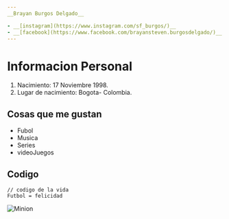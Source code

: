 ```yaml
---
__Brayan Burgos Delgado__

- __[instagram](https://www.instagram.com/sf_burgos/)__ 
- __[facebook](https://www.facebook.com/brayansteven.burgosdelgado/)__ 
---
```


# Informacion Personal
 1. Nacimiento: 17 Noviembre 1998.
 2. Lugar de nacimiento: Bogota- Colombia.
 
## Cosas que me gustan

+ Fubol
+ Musica
+ Series
+ videoJuegos


## Codigo

    // codigo de la vida
    Futbol = felicidad
 



![Minion](https://s6.eestatic.com/2017/02/01/actualidad/Actualidad_190495208_129761987_1024x576.jpg)

